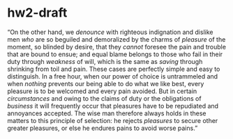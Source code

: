 # hw2-draft

“On the other hand, we _denounce_ with righteous indignation and dislike men _who_ are so 
beguiled and demoralized by the charms of _pleasure_ of the moment, so blinded by desire, 
that they _cannot_ foresee the pain and trouble that are bound to ensue; 
and equal blame belongs to those who fail in their duty through _weakness_ of will, 
which is the same as _saving_ through shrinking from toil and pain. 
These cases are perfectly simple and easy to distinguish. 
In a free hour, when our power of choice is untrammeled and when _nothing_ prevents our being able 
to do what we like best, every pleasure is to be welcomed and every pain avoided.
But in certain _circumstances_ and owing to the claims of duty or the obligations of _business_ 
it will frequently occur that pleasures have to be repudiated and annoyances accepted. 
The wise man therefore always holds in these matters to this principle of selection: 
he rejects _pleasures_ to secure other greater pleasures, or else he endures pains to avoid worse pains.”